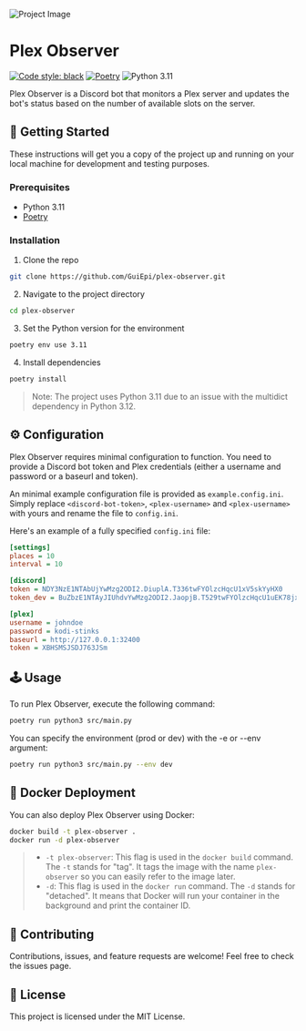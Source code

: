 ![Project Image](https://raw.githubusercontent.com/GuiEpi/plex-observer/master/assets/mtcc_nfo_builder.png)

# Plex Observer

[![Code style: black](https://img.shields.io/badge/code%20style-black-000000.svg)](https://github.com/psf/black) 
[![Poetry](https://img.shields.io/endpoint?url=https://python-poetry.org/badge/v0.json)](https://python-poetry.org/)
![Python 3.11](https://img.shields.io/badge/python-3.11-blue)


Plex Observer is a Discord bot that monitors a Plex server and updates the bot's status based on the number of available slots on the server.

## 🚀 Getting Started

These instructions will get you a copy of the project up and running on your local machine for development and testing purposes.

### Prerequisites

- Python 3.11
- [Poetry](https://python-poetry.org/docs/)

### Installation

1. Clone the repo
```bash
git clone https://github.com/GuiEpi/plex-observer.git
```
2. Navigate to the project directory
```bash
cd plex-observer
```
3. Set the Python version for the environment
```bash
poetry env use 3.11
```
4. Install dependencies
```bash
poetry install
```
> Note: The project uses Python 3.11 due to an issue with the multidict dependency in Python 3.12.

## ⚙️ Configuration
Plex Observer requires minimal configuration to function. You need to provide a Discord bot token and Plex credentials (either a username and password or a baseurl and token).

An minimal example configuration file is provided as `example.config.ini`. Simply replace `<discord-bot-token>`, `<plex-username>` and `<plex-username>` with yours and rename the file to `config.ini`.

Here's an example of a fully specified `config.ini` file:
```ini
[settings]
places = 10
interval = 10

[discord]
token = NDY3NzE1NTAbUjYwMzg2ODI2.DiuplA.T336twFYOlzcHqcU1xV5skYyHX0
token_dev = BuZbzE1NTAyJIUhdvYwMzg2ODI2.JaopjB.T529twFYOlzcHqcU1uEK78jx

[plex]
username = johndoe
password = kodi-stinks
baseurl = http://127.0.0.1:32400
token = XBHSMSJSDJ763JSm
```

## 🕹 Usage
To run Plex Observer, execute the following command:
```bash
poetry run python3 src/main.py
```
You can specify the environment (prod or dev) with the -e or --env argument:
```bash
poetry run python3 src/main.py --env dev
```

## 🐳 Docker Deployment
You can also deploy Plex Observer using Docker:
```bash
docker build -t plex-observer .
docker run -d plex-observer
```
> * `-t plex-observer`: This flag is used in the `docker build` command. The `-t` stands for "tag". It tags the image with the name `plex-observer` so you can easily refer to the image later.
> * `-d`: This flag is used in the `docker run` command. The `-d` stands for "detached". It means that Docker will run your container in the background and print the container ID.


## 🤝 Contributing
Contributions, issues, and feature requests are welcome! Feel free to check the issues page.

## 📝 License
This project is licensed under the MIT License.